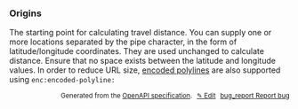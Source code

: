 <!--- This is a generated file, do not edit! -->
<!--- [START woosmap_http_schema_origins] -->
<h3 class="schema-object" id="Origins">Origins</h3>

The starting point for calculating travel distance. You can supply one or more locations separated by the pipe character, in the form of latitude/longitude coordinates. They are used unchanged to calculate distance. Ensure that no space exists between the latitude and longitude values. In order to reduce URL size, [encoded polylines](https://developers.google.com/maps/documentation/utilities/polylinealgorithm) are also supported using `enc:encoded-polyline:`

<p style="text-align: right; font-size: smaller;">Generated from the <a data-label="openapi-github" href="https://github.com/woosmap/openapi-specification" title="Woosmap OpenAPI Specification" class="external">OpenAPI specification</a>.
<a data-label="openapi-github-woosmap-http-schema-origins" data-action="edit" style="margin-left: 5px;" href="https://github.com/woosmap/openapi-specification/blob/main/specification/schemas/Origins.yml" title="Edit on GitHub">✎ Edit</a>
<a data-label="openapi-github-woosmap-http-schema-origins" data-action="bug" style="margin-left: 5px;" href="https://github.com/woosmap/openapi-specification/issues/new?assignees=&labels=type%3A+bug%2C+triage+me&template=bug_report.md&title=[schemas] Bug - Origins" title="File bug for schemas on GitHub"><span class="material-icons">bug_report</span> Report bug</a>
</p>

<!--- [END woosmap_http_schema_origins] -->
